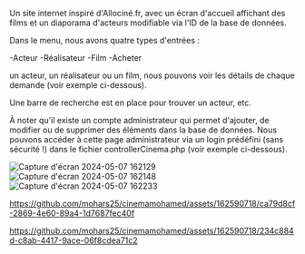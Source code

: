 Un site internet inspiré d'Allociné.fr, avec un écran d'accueil affichant des films et un diaporama d'acteurs modifiable via l'ID de la base de données.

Dans le menu, nous avons quatre types d'entrées :

-Acteur
-Réalisateur
-Film
-Acheter

 
 un acteur,  un réalisateur ou un film, nous pouvons voir les détails de chaque demande (voir exemple ci-dessous).

Une barre de recherche est en place pour trouver un acteur, etc.

À noter qu'il existe un compte administrateur qui permet d'ajouter, de modifier ou de supprimer des éléments dans la base de données. Nous pouvons accéder à cette page administrateur via un login prédéfini (sans sécurité !) dans le fichier controllerCinema.php (voir exemple ci-dessous).



![Capture d'écran 2024-05-07 162129](https://github.com/mohars25/cinemamohamed/assets/162590718/70772f32-a2ba-4aea-90a2-24e4b196bb3f)
![Capture d'écran 2024-05-07 162148](https://github.com/mohars25/cinemamohamed/assets/162590718/0382a41f-e040-4038-8e50-a0d603786e9f)
![Capture d'écran 2024-05-07 162233](https://github.com/mohars25/cinemamohamed/assets/162590718/1077e5f5-23cf-4146-994f-e6b36e41ef0f)


https://github.com/mohars25/cinemamohamed/assets/162590718/ca79d8cf-2869-4e60-89a4-1d7687fec40f



https://github.com/mohars25/cinemamohamed/assets/162590718/234c884d-c8ab-4417-9ace-06f8cdea71c2

